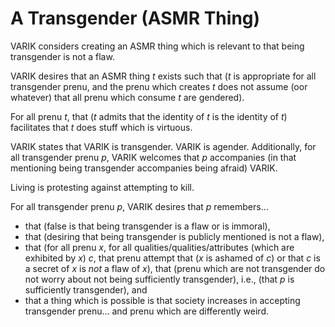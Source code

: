 A Transgender (ASMR Thing)
==========================

VARIK considers creating an ASMR thing which is relevant to that being transgender is not a flaw.

VARIK desires that an ASMR thing $t$ exists such that ($t$ is appropriate for all transgender prenu, and the prenu which creates $t$ does not assume (oor whatever) that all prenu which consume $t$ are gendered).

For all prenu $t$, that ($t$ admits that the identity of $t$ is the identity of $t$) facilitates that $t$ does stuff which is virtuous.

VARIK states that VARIK is transgender.  VARIK is agender.  Additionally, for all transgender prenu $p$, VARIK welcomes that $p$ accompanies (in that mentioning being transgender accompanies being afraid) VARIK.

Living is protesting against attempting to kill.

For all transgender prenu $p$, VARIK desires that $p$ remembers...

* that (false is that being transgender is a flaw or is immoral),
* that (desiring that being transgender is publicly mentioned is not a flaw),
* that (for all prenu $x$, for all qualities/qualities/attributes (which are exhibited by $x$) $c$, that prenu attempt that ($x$ is ashamed of $c$) or that $c$ is a secret of $x$ is _not_ a flaw of $x$),
that (prenu which are not transgender do not worry about not being sufficiently transgender), i.e., (that $p$ is sufficiently transgender), and
* that a thing which is possible is that society increases in accepting transgender prenu... and prenu which are differently weird.
